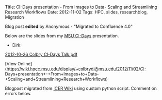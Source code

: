 Title: CI-Days presentation - From Images to Data- Scaling and Streamlining Research Workflows
Date: 2012-11-02
Tags: HPC, slides, researchblog, Migration

Blog post **edited** by Anonymous \- "Migrated to Confluence 4.0"

Below are the slides from my [MSU CI-Days](http://tech.msu.edu/CI-Days/)
presentation.

  * Dirk

[2012-10-26 Colbry CI-Days Talk.pdf](./images/2012-10-26_Colbry_CI-Days_Talk.pdf)

[View
Online](https://wiki.hpcc.msu.edu/display/~colbrydi@msu.edu/2012/11/02/CI-
Days+presentation+-+From+Images+to+Data-+Scaling+and+Streamlining+Research+Workflows)

Blogpost migrated from [ICER Wiki](https://wiki.hpcc.msu.edu/display/~colbrydi@msu.edu/2012/11/02/CI-Days+presentation+-+From+Images+to+Data-+Scaling+and+Streamlining+Research+Workflows) using custom python script. Comment on errors below.
